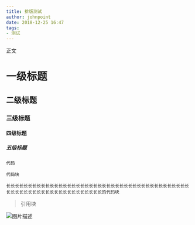```yaml
---
title: 排版测试
author: johnpoint
date: 2018-12-25 16:47
tags:
- 测试
---
```


正文<!--more-->

# 一级标题
## 二级标题
### 三级标题
#### 四级标题
##### 五级标题

`代码`

```
代码块
```

```
长长长长长长长长长长长长长长长长长长长长长长长长长长长长长长长长长长长长长长长长长长长长长长长长长长长长长长长长长长长长长长长长的代码块
```

> 引用块

![图片描述](https://cdn.lvcshu.info/img/friends/any.jpg)
